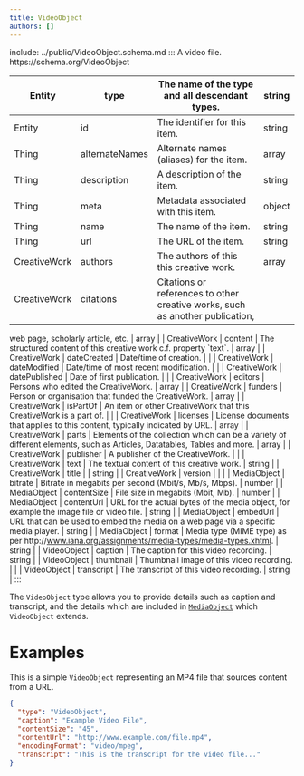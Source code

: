 ```yaml
---
title: VideoObject
authors: []
---
```


include: ../public/VideoObject.schema.md
:::
A video file. https&#x3A;//schema.org/VideoObject

| Entity       | type           | The name of the type and all descendant types.                                | string |
| ------------ | -------------- | ----------------------------------------------------------------------------- | ------ |
| Entity       | id             | The identifier for this item.                                                 | string |
| Thing        | alternateNames | Alternate names (aliases) for the item.                                       | array  |
| Thing        | description    | A description of the item.                                                    | string |
| Thing        | meta           | Metadata associated with this item.                                           | object |
| Thing        | name           | The name of the item.                                                         | string |
| Thing        | url            | The URL of the item.                                                          | string |
| CreativeWork | authors        | The authors of this this creative work.                                       | array  |
| CreativeWork | citations      | Citations or references to other creative works, such as another publication, |        |

web page, scholarly article, etc. | array | | CreativeWork | content | The structured content of this creative work c.f. property \`text\`. | array | | CreativeWork | dateCreated | Date/time of creation. | | | CreativeWork | dateModified | Date/time of most recent modification. | | | CreativeWork | datePublished | Date of first publication. | | | CreativeWork | editors | Persons who edited the CreativeWork. | array | | CreativeWork | funders | Person or organisation that funded the CreativeWork. | array | | CreativeWork | isPartOf | An item or other CreativeWork that this CreativeWork is a part of. | | | CreativeWork | licenses | License documents that applies to this content, typically indicated by URL. | array | | CreativeWork | parts | Elements of the collection which can be a variety of different elements, such as Articles, Datatables, Tables and more. | array | | CreativeWork | publisher | A publisher of the CreativeWork. | | | CreativeWork | text | The textual content of this creative work. | string | | CreativeWork | title | | string | | CreativeWork | version | | | | MediaObject | bitrate | Bitrate in megabits per second (Mbit/s, Mb/s, Mbps). | number | | MediaObject | contentSize | File size in megabits (Mbit, Mb). | number | | MediaObject | contentUrl | URL for the actual bytes of the media object, for example the image file or video file. | string | | MediaObject | embedUrl | URL that can be used to embed the media on a web page via a specific media player. | string | | MediaObject | format | Media type (MIME type) as per http&#x3A;//www.iana.org/assignments/media-types/media-types.xhtml. | string | | VideoObject | caption | The caption for this video recording. | string | | VideoObject | thumbnail | Thumbnail image of this video recording. | | | VideoObject | transcript | The transcript of this video recording. | string |
:::

The `VideoObject` type allows you to provide details such as caption and transcript, and the details which are included in [`MediaObject`](/MediaObject) which `VideoObject` extends.

# Examples

This is a simple `VideoObject` representing an MP4 file that sources content from a URL.

```json
{
  "type": "VideoObject",
  "caption": "Example Video File",
  "contentSize": "45",
  "contentUrl": "http://www.example.com/file.mp4",
  "encodingFormat": "video/mpeg",
  "transcript": "This is the transcript for the video file..."
}
```
